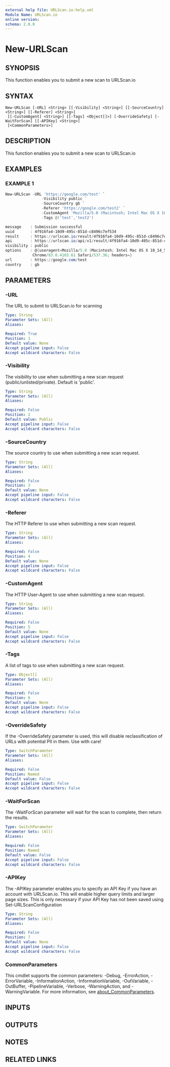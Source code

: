 ```yaml
---
external help file: URLScan.io-help.xml
Module Name: URLScan.io
online version:
schema: 2.0.0
---
```


# New-URLScan

## SYNOPSIS
This function enables you to submit a new scan to URLScan.io

## SYNTAX

```
New-URLScan [-URL] <String> [[-Visibility] <String>] [[-SourceCountry] <String>] [[-Referer] <String>]
 [[-CustomAgent] <String>] [[-Tags] <Object[]>] [-OverrideSafety] [-WaitForScan] [[-APIKey] <String>]
 [<CommonParameters>]
```

## DESCRIPTION
This function enables you to submit a new scan to URLScan.io

## EXAMPLES

### EXAMPLE 1
```powershell
New-URLScan -URL 'https://google.com/test' `
                -Visibility public `
                -SourceCountry gb `
                -Referer 'https://google.com/test2' `
                -CustomAgent 'Mozilla/5.0 (Macintosh; Intel Mac OS X 10_14_5) AppleWebKit/537.36 (KHTML, like Gecko) Chrome/83.0.4103.61 Safari/537.36' `
                -Tags @('test','test2')

message    : Submission successful
uuid       : 4f916fa4-10d9-495c-851d-c8496c7ef534
result     : https://urlscan.io/result/4f916fa4-10d9-495c-851d-c8496c7ef534/
api        : https://urlscan.io/api/v1/result/4f916fa4-10d9-495c-851d-c8496c7ef534/
visibility : public
options    : @{useragent=Mozilla/5.0 (Macintosh; Intel Mac OS X 10_14_5) AppleWebKit/537.36 (KHTML, like Gecko) 
            Chrome/83.0.4103.61 Safari/537.36; headers=}
url        : https://google.com/test
country    : gb
```

## PARAMETERS

### -URL
The URL to submit to URLScan.io for scanning

```yaml
Type: String
Parameter Sets: (All)
Aliases:

Required: True
Position: 1
Default value: None
Accept pipeline input: False
Accept wildcard characters: False
```

### -Visibility
The visibility to use when submitting a new scan request (public/unlisted/private).
Default is 'public'.

```yaml
Type: String
Parameter Sets: (All)
Aliases:

Required: False
Position: 2
Default value: Public
Accept pipeline input: False
Accept wildcard characters: False
```

### -SourceCountry
The source country to use when submitting a new scan request.

```yaml
Type: String
Parameter Sets: (All)
Aliases:

Required: False
Position: 3
Default value: None
Accept pipeline input: False
Accept wildcard characters: False
```

### -Referer
The HTTP Referer to use when submitting a new scan request.

```yaml
Type: String
Parameter Sets: (All)
Aliases:

Required: False
Position: 4
Default value: None
Accept pipeline input: False
Accept wildcard characters: False
```

### -CustomAgent
The HTTP User-Agent to use when submitting a new scan request.

```yaml
Type: String
Parameter Sets: (All)
Aliases:

Required: False
Position: 5
Default value: None
Accept pipeline input: False
Accept wildcard characters: False
```

### -Tags
A list of tags to use when submitting a new scan request.

```yaml
Type: Object[]
Parameter Sets: (All)
Aliases:

Required: False
Position: 6
Default value: None
Accept pipeline input: False
Accept wildcard characters: False
```

### -OverrideSafety
If the -OverrideSafety parameter is used, this will disable reclassification of URLs with potential PII in them.
Use with care!

```yaml
Type: SwitchParameter
Parameter Sets: (All)
Aliases:

Required: False
Position: Named
Default value: False
Accept pipeline input: False
Accept wildcard characters: False
```

### -WaitForScan
The -WaitForScan parameter will wait for the scan to complete, then return the results.

```yaml
Type: SwitchParameter
Parameter Sets: (All)
Aliases:

Required: False
Position: Named
Default value: False
Accept pipeline input: False
Accept wildcard characters: False
```

### -APIKey
The -APIKey parameter enables you to specify an API Key if you have an account with URLScan.io.
This will enable higher query limits and larger page sizes.
This is only necessary if your API Key has not been saved using Set-URLScanConfiguration

```yaml
Type: String
Parameter Sets: (All)
Aliases:

Required: False
Position: 7
Default value: None
Accept pipeline input: False
Accept wildcard characters: False
```

### CommonParameters
This cmdlet supports the common parameters: -Debug, -ErrorAction, -ErrorVariable, -InformationAction, -InformationVariable, -OutVariable, -OutBuffer, -PipelineVariable, -Verbose, -WarningAction, and -WarningVariable. For more information, see [about_CommonParameters](http://go.microsoft.com/fwlink/?LinkID=113216).

## INPUTS

## OUTPUTS

## NOTES

## RELATED LINKS
